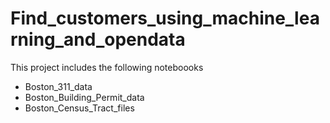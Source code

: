 # Find_customers_using_machine_learning_and_opendata

This project includes the following noteboooks

 - Boston_311_data
 - Boston_Building_Permit_data
 - Boston_Census_Tract_files
